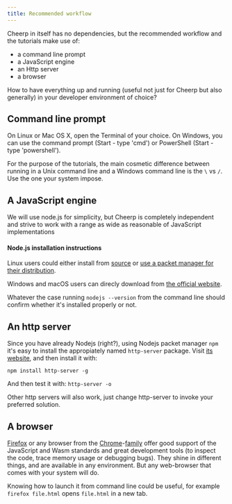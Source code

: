 ```yaml
---
title: Recommended workflow
---
```


Cheerp in itself has no dependencies, but the recommended workflow and the tutorials make use of:

- a command line prompt
- a JavaScript engine
- an Http server
- a browser

How to have everything up and running (useful not just for Cheerp but also generally) in your developer environment of choice?

## Command line prompt

On Linux or Mac OS X, open the Terminal of your choice. On Windows, you can use the command prompt (Start - type 'cmd') or PowerShell (Start - type 'powershell').

For the purpose of the tutorials, the main cosmetic difference between running in a Unix command line and a Windows command line is the `\` vs `/`. Use the one your system impose.

## A JavaScript engine

We will use node.js for simplicity, but Cheerp is completely independent and strive to work with a range as wide as reasonable of JavaScript implementations

#### Node.js installation instructions

Linux users could either install from [source](https://nodejs.org/en/download/) or [use a packet manager for their distribution](https://nodejs.org/en/download/package-manager/).

Windows and macOS users can direcly download from [the official website](https://nodejs.org/en/download).

Whatever the case running `nodejs --version` from the command line should confirm whether it's installed properly or not.

## An http server

Since you have already Nodejs (right?), using Nodejs packet manager `npm` it's easy to install the appropiately named `http-server` package.
Visit [its website](https://www.npmjs.com/package/http-server), and then install it with:

`npm install http-server -g`

And then test it with:
`http-server -o`

Other http servers will also work, just change http-server to invoke your preferred solution.

## A browser

[Firefox](https://www.mozilla.org/en-US/firefox/) or any browser from the [Chrome](https://www.google.com/chrome/)-[family](https://www.chromium.org/) offer good support of the JavaScript and Wasm standards and great development tools (to inspect the code, trace memory usage or debugging bugs). They shine in different things, and are available in any environment.
But any web-browser that comes with your system will do.

Knowing how to launch it from command line could be useful, for example `firefox file.html` opens `file.html` in a new tab.
